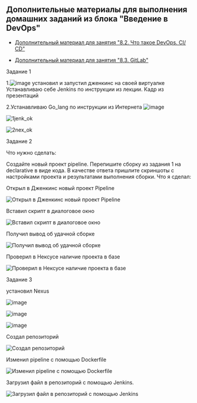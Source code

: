 ## Дополнительные материалы для выполнения домашних заданий из блока "Введение в DevOps"


- [Дополнительный материал для занятия "8.2. Что такое DevOps. СI/СD"](CICD/8.2-hw.md)

- [Дополнительный материал для занятия "8.3. GitLab"](https://github.com/netology-code/sdvps-materials/tree/main/gitlab)


Задание 1

1.![image](https://github.com/sailent9/sdvps-materials-tickhun-vadim/assets/130309754/acf007b4-408a-4007-bf42-1cf9ff013676)
установил и запустил дженкинс на своей виртуалке 
Устанавливаю себе Jenkins по инструкции из лекции.
Кадр из презентаций

2.Устанавливаю Go_lang по инструкции из Интернета
![image](https://github.com/sailent9/sdvps-materials-tickhun-vadim/assets/130309754/ec33dea4-e318-4c5e-994c-4a9afb6c5660)

![1jenk_ok](https://github.com/sailent9/sdvps-materials-tickhun-vadim/assets/130309754/74cd441d-bde8-4510-bb5e-223e8cc7efd5)

![2nex_ok](https://github.com/sailent9/sdvps-materials-tickhun-vadim/assets/130309754/a5cbf0d8-a6f0-4cd7-a6f3-a9698aae7652)









Задание 2

Что нужно сделать:

Создайте новый проект pipeline.
Перепишите сборку из задания 1 на declarative в виде кода.
В качестве ответа пришлите скриншоты с настройками проекта и результатами выполнения сборки.
Что я сделал:

Открыл в Дженкинс новый проект Pipeline

![Открыл в Дженкинс новый проект Pipeline](https://github.com/sailent9/sdvps-materials-tickhun-vadim/assets/130309754/c6c4b319-d46d-4e87-8f29-33bbeb0a9f50)




Вставил скрипт в диалоговое окно

![Вставил скрипт в диалоговое окно](https://github.com/sailent9/sdvps-materials-tickhun-vadim/assets/130309754/7e170abf-23b1-445a-becd-b73aec9d4d23)


Получил вывод об удачной сборке

![Получил вывод об удачной сборке](https://github.com/sailent9/sdvps-materials-tickhun-vadim/assets/130309754/e2cbd3c1-8b72-4fdf-9b61-0f8f1ded393e)



Проверил в Нексусе наличие проекта в базе

![Проверил в Нексусе наличие проекта в базе](https://github.com/sailent9/sdvps-materials-tickhun-vadim/assets/130309754/fbfd7adf-17f2-48b9-815f-867b88caa680)








Задание 3

установил Nexus

![image](https://github.com/sailent9/sdvps-materials-tickhun-vadim/assets/130309754/fde458fd-fe4f-448a-bc35-4b40b2867229)

![image](https://github.com/sailent9/sdvps-materials-tickhun-vadim/assets/130309754/ee7ec44c-42f4-4e48-8b34-520a74294c05)

![image](https://github.com/sailent9/sdvps-materials-tickhun-vadim/assets/130309754/c1f65a66-a160-4652-b763-507eb20a36cc)

Создал репозиторий

![Создал репозиторий](https://github.com/sailent9/sdvps-materials-tickhun-vadim/assets/130309754/12659e84-cf10-4933-9962-4af988ba6b3c)


Изменил pipeline с помощью Dockerfile

![Изменил pipeline с помощью Dockerfile](https://github.com/sailent9/sdvps-materials-tickhun-vadim/assets/130309754/737a3a6c-1557-41d3-bbd4-446c3b3eeb18)


Загрузил файл в репозиторий с помощью Jenkins.

![Загрузил файл в репозиторий с помощью Jenkins](https://github.com/sailent9/sdvps-materials-tickhun-vadim/assets/130309754/1b51957b-3cea-4459-9037-620ab856c6be)

